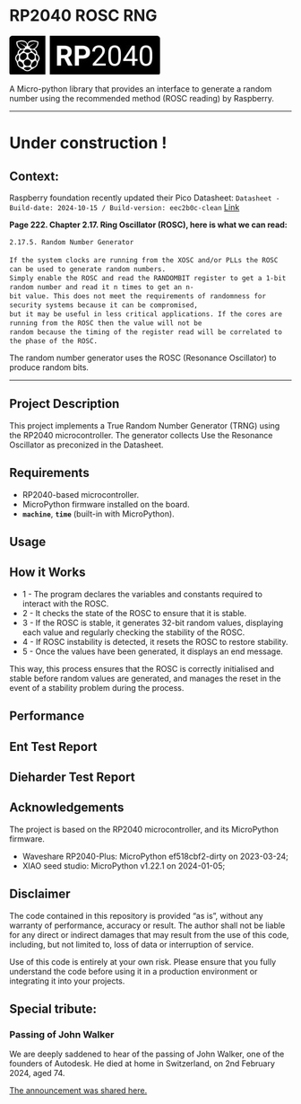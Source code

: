 # RP2040 ROSC RNG

![Image locale](https://github.com/MicroControleurMonde/RP2040-RNG/blob/main/Reports/RP2040-resizeimage3.png)

A Micro-python library that provides an interface to generate a random number using the recommended method (ROSC reading) by Raspberry.

---
# Under construction !

## Context:

Raspberry foundation recently updated their Pico Datasheet:
`Datasheet - Build-date: 2024-10-15 / Build-version: eec2b0c-clean` [Link](https://datasheets.raspberrypi.com/pico/pico-datasheet.pdf)

**Page 222.  Chapter 2.17. Ring Oscillator (ROSC), here is what we can read:**

    2.17.5. Random Number Generator
    
    If the system clocks are running from the XOSC and/or PLLs the ROSC can be used to generate random numbers.
    Simply enable the ROSC and read the RANDOMBIT register to get a 1-bit random number and read it n times to get an n-
    bit value. This does not meet the requirements of randomness for security systems because it can be compromised,
    but it may be useful in less critical applications. If the cores are running from the ROSC then the value will not be
    random because the timing of the register read will be correlated to the phase of the ROSC.
    
The random number generator uses the ROSC (Resonance Oscillator) to produce random bits.

---
## Project Description

This project implements a True Random Number Generator (TRNG) using the RP2040 microcontroller. The generator collects Use the Resonance Oscillator as preconized in the Datasheet.

## Requirements

- RP2040-based microcontroller.
- MicroPython firmware installed on the board.
- **`machine`**, **`time`** (built-in with MicroPython).

## Usage

## How it Works

- 1 - The program declares the variables and constants required to interact with the ROSC.
- 2 - It checks the state of the ROSC to ensure that it is stable.
- 3 - If the ROSC is stable, it generates 32-bit random values, displaying each value and regularly checking the stability of the ROSC.
- 4 - If ROSC instability is detected, it resets the ROSC to restore stability.
- 5 - Once the values have been generated, it displays an end message.

This way, this process ensures that the ROSC is correctly initialised and stable before random values are generated, and manages the reset in the event of a stability problem during the process.

## Performance

## Ent Test Report

## Dieharder Test Report


## Acknowledgements

The project is based on the RP2040 microcontroller, and its MicroPython firmware.
- Waveshare RP2040-Plus: MicroPython ef518cbf2-dirty on 2023-03-24;
- XIAO seed studio: MicroPython v1.22.1 on 2024-01-05;

## Disclaimer

The code contained in this repository is provided “as is”, without any warranty of performance, accuracy or result. The author shall not be liable for any direct or indirect damages that may result from the use of this code, including, but not limited to, loss of data or interruption of service.

Use of this code is entirely at your own risk. Please ensure that you fully understand the code before using it in a production environment or integrating it into your projects.

## Special tribute:

### Passing of John Walker

We are deeply saddened to hear of the passing of John Walker, one of the founders of Autodesk. He died at home in Switzerland, on 2nd February 2024, aged 74.

[The announcement was shared here.](https://www.engineering.com/a-cad-legend-passes-autodesk-founder-john-walker-1949-to-2024/)
